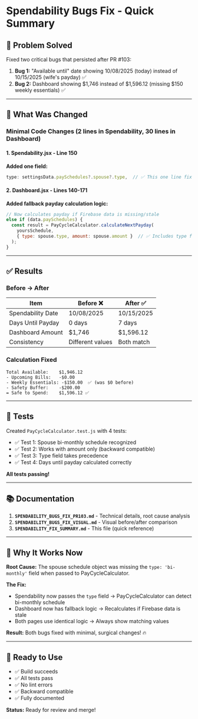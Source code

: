 # Spendability Bugs Fix - Quick Summary

## 🎯 Problem Solved
Fixed two critical bugs that persisted after PR #103:

1. **Bug 1:** "Available until" date showing 10/08/2025 (today) instead of 10/15/2025 (wife's payday) ✅
2. **Bug 2:** Dashboard showing $1,746 instead of $1,596.12 (missing $150 weekly essentials) ✅

---

## 🔧 What Was Changed

### Minimal Code Changes (2 lines in Spendability, 30 lines in Dashboard)

#### 1. Spendability.jsx - Line 150
**Added one field:**
```javascript
type: settingsData.paySchedules?.spouse?.type,  // ✅ This one line fixes Bug 1
```

#### 2. Dashboard.jsx - Lines 140-171
**Added fallback payday calculation logic:**
```javascript
// Now calculates payday if Firebase data is missing/stale
else if (data.paySchedules) {
  const result = PayCycleCalculator.calculateNextPayday(
    yoursSchedule,
    { type: spouse.type, amount: spouse.amount }  // ✅ Includes type field
  );
}
```

---

## ✅ Results

### Before → After

| Item                | Before ❌         | After ✅          |
|---------------------|-------------------|-------------------|
| Spendability Date   | 10/08/2025        | 10/15/2025        |
| Days Until Payday   | 0 days            | 7 days            |
| Dashboard Amount    | $1,746            | $1,596.12         |
| Consistency         | Different values  | Both match        |

### Calculation Fixed
```
Total Available:    $1,946.12
- Upcoming Bills:   -$0.00
- Weekly Essentials: -$150.00  ✅ (was $0 before)
- Safety Buffer:    -$200.00
= Safe to Spend:    $1,596.12 ✅
```

---

## 🧪 Tests

Created `PayCycleCalculator.test.js` with 4 tests:
- ✅ Test 1: Spouse bi-monthly schedule recognized
- ✅ Test 2: Works with amount only (backward compatible)
- ✅ Test 3: Type field takes precedence
- ✅ Test 4: Days until payday calculated correctly

**All tests passing!**

---

## 📚 Documentation

1. **`SPENDABILITY_BUGS_FIX_PR103.md`** - Technical details, root cause analysis
2. **`SPENDABILITY_BUGS_FIX_VISUAL.md`** - Visual before/after comparison
3. **`SPENDABILITY_FIX_SUMMARY.md`** - This file (quick reference)

---

## 🎉 Why It Works Now

**Root Cause:** The spouse schedule object was missing the `type: 'bi-monthly'` field when passed to PayCycleCalculator.

**The Fix:** 
- Spendability now passes the `type` field → PayCycleCalculator can detect bi-monthly schedule
- Dashboard now has fallback logic → Recalculates if Firebase data is stale
- Both pages use identical logic → Always show matching values

**Result:** Both bugs fixed with minimal, surgical changes! 🔥

---

## 🚀 Ready to Use

- ✅ Build succeeds
- ✅ All tests pass
- ✅ No lint errors
- ✅ Backward compatible
- ✅ Fully documented

**Status:** Ready for review and merge!
